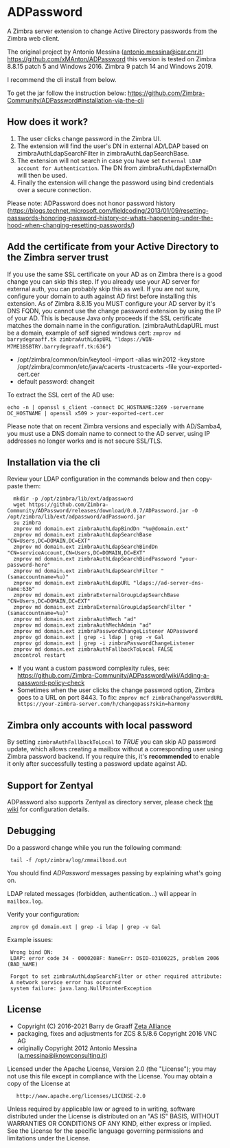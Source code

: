 ADPassword
======================

A Zimbra server extension to change Active Directory passwords from the Zimbra web client.


The original project by Antonio Messina (antonio.messina@icar.cnr.it) https://github.com/xMAnton/ADPassword this version is tested on Zimbra 8.8.15 patch 5 and Windows 2016. Zimbra 9 patch 14 and Windows 2019.

I recommend the cli install from below.

To get the jar follow the instruction below:
https://github.com/Zimbra-Community/ADPassword#installation-via-the-cli

## How does it work?

1. The user clicks change password in the Zimbra UI.
2. The extension will find the user's DN in external AD/LDAP based on zimbraAuthLdapSearchFilter in zimbraAuthLdapSearchBase. 
3. The extension will not search in case you have set `External LDAP account for Authentication`. The DN from  zimbraAuthLdapExternalDn will then be used.
4. Finally the extension will change the password using bind credentials over a secure connection.

Please note: ADPassword does not honor password history (https://blogs.technet.microsoft.com/fieldcoding/2013/01/09/resetting-passwords-honoring-password-history-or-whats-happening-under-the-hood-when-changing-resetting-passwords/)

## Add the certificate from your Active Directory to the Zimbra server trust
If you use the same SSL certificate on your AD as on Zimbra there is a good change you can skip this step. If you already use your AD server for external auth, you can probably skip this as well. If you are not sure, configure your domain to auth against AD first before installing this extension. As of Zimbra 8.8.15 you MUST configure your AD server by it's DNS FQDN, you cannot use the change password extension by using the IP of your AD. This is because Java only proceeds if the SSL certificate matches the domain name in the configuration. (zimbraAuthLdapURL must be a domain, example of self signed windows cert: `zmprov md barrydegraaff.tk zimbraAuthLdapURL "ldaps://WIN-M7ME1BSBTRY.barrydegraaff.tk:636"`)

* /opt/zimbra/common/bin/keytool -import -alias win2012 -keystore /opt/zimbra/common/etc/java/cacerts -trustcacerts -file your-exported-cert.cer
* default password: changeit

To extract the SSL cert of the AD use:

```
echo -n | openssl s_client -connect DC_HOSTNAME:3269 -servername DC_HOSTNAME | openssl x509 > your-exported-cert.cer
```

Please note that on recent Zimbra versions and especially with AD/Samba4, you must use a DNS domain name to connect to the AD server, using IP addresses no longer works and is not secure SSL/TLS.

## Installation via the cli

Review your LDAP configuration in the commands below and then copy-paste them:

      mkdir -p /opt/zimbra/lib/ext/adpassword
      wget https://github.com/Zimbra-Community/ADPassword/releases/download/0.0.7/ADPassword.jar -O /opt/zimbra/lib/ext/adpassword/adPassword.jar
      su zimbra
      zmprov md domain.ext zimbraAuthLdapBindDn "%u@domain.ext"
      zmprov md domain.ext zimbraAuthLdapSearchBase "CN=Users,DC=DOMAIN,DC=EXT"
      zmprov md domain.ext zimbraAuthLdapSearchBindDn "CN=serviceAccount,CN=Users,DC=DOMAIN,DC=EXT"
      zmprov md domain.ext zimbraAuthLdapSearchBindPassword "your-password-here"
      zmprov md domain.ext zimbraAuthLdapSearchFilter "(samaccountname=%u)"
      zmprov md domain.ext zimbraAuthLdapURL "ldaps://ad-server-dns-name:636"
      zmprov md domain.ext zimbraExternalGroupLdapSearchBase "CN=Users,DC=DOMAIN,DC=EXT"
      zmprov md domain.ext zimbraExternalGroupLdapSearchFilter "(samaccountname=%u)"
      zmprov md domain.ext zimbraAuthMech "ad"
      zmprov md domain.ext zimbraAuthMechAdmin "ad"
      zmprov md domain.ext zimbraPasswordChangeListener ADPassword
      zmprov gd domain.ext | grep -i ldap | grep -v Gal
      zmprov gd domain.ext | grep -i zimbraPasswordChangeListener
      zmprov md domain.ext zimbraAuthFallbackToLocal FALSE
      zmcontrol restart

* If you want a custom password complexity rules, see: https://github.com/Zimbra-Community/ADPassword/wiki/Adding-a-password-policy-check
* Sometimes when the user clicks the change password option, Zimbra goes to a URL on port 8443. To fix: `zmprov mcf zimbraChangePasswordURL https://your-zimbra-server.com/h/changepass?skin=harmony`

## Zimbra only accounts with local password

By setting `zimbraAuthFallbackToLocal` to *TRUE* you can skip AD password update, which allows creating a mailbox 
without a corresponding user using Zimbra password backend. If you require this, it's **recommended** to enable it 
only after successfully testing a password update against AD. 

## Support for Zentyal

ADPassword also supports Zentyal as directory server, please check [the wiki](https://github.com/Zimbra-Community/ADPassword/wiki/Support-for-Zentyal) for
configuration details.

## Debugging

Do a password change while you run the following command:

     tail -f /opt/zimbra/log/zmmailboxd.out

You should find *ADPassword* messages passing by explaining what's going on.

LDAP related messages (forbidden, authentication...) will appear in `mailbox.log`.

Verify your configuration:

     zmprov gd domain.ext | grep -i ldap | grep -v Gal

Example issues:

     Wrong bind DN:
     LDAP: error code 34 - 0000208F: NameErr: DSID-03100225, problem 2006 (BAD_NAME)

     Forgot to set zimbraAuthLdapSearchFilter or other required attribute:
     A network service error has occurred
     system failure: java.lang.NullPointerException

## License
* Copyright (C) 2016-2021  Barry de Graaff [Zeta Alliance](https://zetalliance.org/)
* packaging, fixes and adjustments for ZCS 8.5/8.6 Copyright 2016 VNC AG
* originally Copyright 2012 Antonio Messina (a.messina@iknowconsulting.it)

Licensed under the Apache License, Version 2.0 (the "License"); you may not use this file except in compliance with the License. You may obtain a copy of the License at

       http://www.apache.org/licenses/LICENSE-2.0
Unless required by applicable law or agreed to in writing, software
distributed under the License is distributed on an "AS IS" BASIS,
WITHOUT WARRANTIES OR CONDITIONS OF ANY KIND, either express or implied.
See the License for the specific language governing permissions and
limitations under the License.
